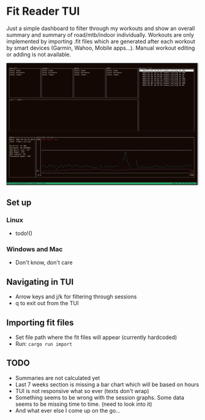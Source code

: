 # Fit Reader TUI
Just a simple dashboard to filter through my workouts and show an overall summary and summary of road/mtb/indoor individually. Workouts are only implemented by importing .fit files which are generated after each workout by smart devices (Garmin, Wahoo, Mobile apps...). Manual workout editing or adding is not available.

![image](/images/tui.jpg)

## Set up
### Linux
- todo!()

### Windows and Mac
- Don't know, don't care

## Navigating in TUI
- Arrow keys and j/k for filtering through sessions
- q to exit out from the TUI

## Importing fit files
- Set file path where the fit files will appear (currently hardcoded)
- Run: `cargo run import`

## TODO
- Summaries are not calculated yet
- Last 7 weeks section is missing a bar chart which will be based on hours
- TUI is not responsive what so ever (texts don't wrap)
- Something seems to be wrong with the session graphs. Some data seems to be missing time to time. (need to look into it)
- And what ever else I come up on the go...
